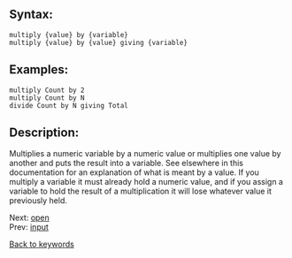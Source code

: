 ## Syntax:
`multiply {value} by {variable}`  
`multiply {value} by {value} giving {variable}`
## Examples:
`multiply Count by 2`  
`multiply Count by N`  
`divide Count by N giving Total`
## Description:
Multiplies a numeric variable by a numeric value or multiplies one value by another and puts the result into a variable. See elsewhere in this documentation for an explanation of what is meant by a value. If you multiply a variable it must already hold a numeric value, and if you assign a variable to hold the result of a multiplication it will lose whatever value it previously held. 

Next: [open](open.md)  
Prev: [input](input.md)

[Back to keywords](../keywords.md)
